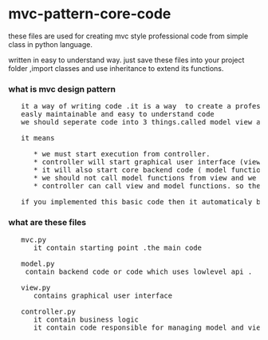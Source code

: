 # mvc-pattern-core-code
these files are used for creating mvc style professional code from simple class in python language.

written in easy to understand way. just save these files into your project folder ,import classes and  use inheritance to extend its functions.



### what is mvc design pattern
<pre>
   it a way of writing code .it is a way  to create a professional or 
   easly maintainable and easy to understand code 
   we should seperate code into 3 things.called model view and controller.
   
   it means
   
      * we must start execution from controller. 
      * controller will start graphical user interface (view functions)
      * it will also start core backend code ( model functions).
      * we should not call model functions from view and we should not call view functions from model. 
      * controller can call view and model functions. so they can communicate
   
   if you implemented this basic code then it automaticaly becomes a professional code
</pre>

### what are these files
<pre>
   mvc.py  
      it contain starting point .the main code
   
   model.py
    contain backend code or code which uses lowlevel api .
   
   view.py
      contains graphical user interface
   
   controller.py
      it contain business logic
      it contain code responsible for managing model and view.
      
      
      
</pre>

